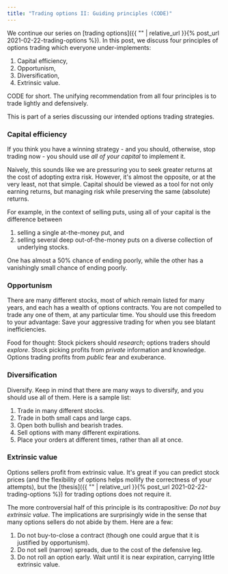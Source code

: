```yaml
---
title: "Trading options II: Guiding principles (CODE)"
---
```


We continue our series on [trading options]({{ "" | relative_url }}{% post_url 2021-02-22-trading-options %}). In this post, we discuss four principles of options trading which everyone under-implements:

1. Capital efficiency,
2. Opportunism,
3. Diversification,
4. Extrinsic value.

CODE for short. The unifying recommendation from all four principles is to trade lightly and defensively.

This is part of a series discussing our intended options trading strategies.

### Capital efficiency

If you think you have a winning strategy - and you should, otherwise, stop trading now - you should use _all of your capital_ to implement it. 

Naively, this sounds like we are pressuring you to seek greater returns at the cost of adopting extra risk. However, it's almost the opposite, or at the very least, not that simple. Capital should be viewed as a tool for not only earning returns, but managing risk while preserving the same (absolute) returns. 

For example, in the context of selling puts, using all of your capital is the difference between 

1. selling a single at-the-money put, and 
2. selling several deep out-of-the-money puts on a diverse collection of underlying stocks.

One has almost a 50% chance of ending poorly, while the other has a vanishingly small chance of ending poorly.

### Opportunism

There are many different stocks, most of which remain listed for many years, and each has a wealth of options contracts. You are not compelled to trade any one of them, at any particular time. You should use this freedom to your advantage: Save your aggressive trading for when you see blatant inefficiencies.

Food for thought: Stock pickers should _research_; options traders should _explore_. Stock picking profits from _private_ information and knowledge. Options trading profits from _public_ fear and exuberance.

### Diversification

Diversify. Keep in mind that there are many ways to diversify, and you should use all of them. Here is a sample list:

1. Trade in many different stocks.
2. Trade in both small caps and large caps.
3. Open both bullish and bearish trades.
4. Sell options with many different expirations.
5. Place your orders at different times, rather than all at once.

### Extrinsic value

Options sellers profit from extrinsic value. It's great if you can predict stock prices (and the flexibility of options helps mollify the correctness of your attempts), but the [thesis]({{ "" | relative_url }}{% post_url 2021-02-22-trading-options %}) for trading options does not require it.

The more controversial half of this principle is its contrapositive: _Do not buy extrinsic value_. The implications are surprisingly wide in the sense that many options sellers do not abide by them. Here are a few:

1. Do not buy-to-close a contract (though one could argue that it is justified by opportunism). 
2. Do not sell (narrow) spreads, due to the cost of the defensive leg.
3. Do not roll an option early. Wait until it is near expiration, carrying little extrinsic value.
